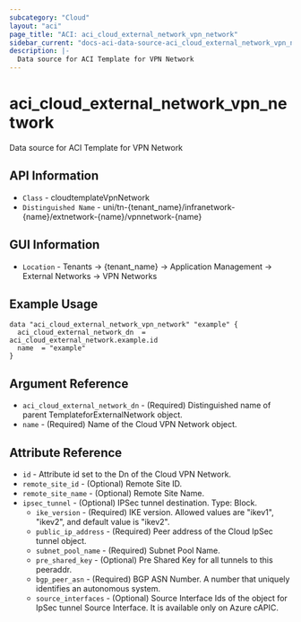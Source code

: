 ```yaml
---
subcategory: "Cloud"
layout: "aci"
page_title: "ACI: aci_cloud_external_network_vpn_network"
sidebar_current: "docs-aci-data-source-aci_cloud_external_network_vpn_network"
description: |-
  Data source for ACI Template for VPN Network
---
```


# aci_cloud_external_network_vpn_network #

Data source for ACI Template for VPN Network


## API Information ##

* `Class` - cloudtemplateVpnNetwork
* `Distinguished Name` - uni/tn-{tenant_name}/infranetwork-{name}/extnetwork-{name}/vpnnetwork-{name}

## GUI Information ##

* `Location` - Tenants -> {tenant_name} -> Application Management -> External Networks -> VPN Networks



## Example Usage ##

```hcl
data "aci_cloud_external_network_vpn_network" "example" {
  aci_cloud_external_network_dn  = aci_cloud_external_network.example.id
  name  = "example"
}
```

## Argument Reference ##

* `aci_cloud_external_network_dn` - (Required) Distinguished name of parent TemplateforExternalNetwork object.
* `name` - (Required) Name of the Cloud VPN Network object.

## Attribute Reference ##
* `id` - Attribute id set to the Dn of the Cloud VPN Network.
* `remote_site_id` - (Optional) Remote Site ID. 
* `remote_site_name` - (Optional) Remote Site Name. 
* `ipsec_tunnel` - (Optional) IPSec tunnel destination. Type: Block.
    * `ike_version` - (Required) IKE version. Allowed values are "ikev1", "ikev2", and default value is "ikev2".
    * `public_ip_address` - (Required) Peer address of the Cloud IpSec tunnel object.
    * `subnet_pool_name` - (Required) Subnet Pool Name.
    * `pre_shared_key` - (Optional) Pre Shared Key for all tunnels to this peeraddr.
    * `bgp_peer_asn` - (Required) BGP ASN Number. A number that uniquely identifies an autonomous system.
    * `source_interfaces` - (Optional) Source Interface Ids of the object for IpSec tunnel Source Interface. It is available only on Azure cAPIC.


